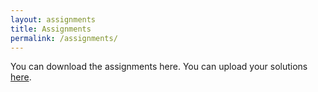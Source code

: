 ```yaml
---
layout: assignments
title: Assignments
permalink: /assignments/
---
```

You can download the assignments here. You can upload your solutions [here](https://web.ugreen.cloud/web/#/file/54a07733ab9f4d7eb8b5aef35d99ec36).
